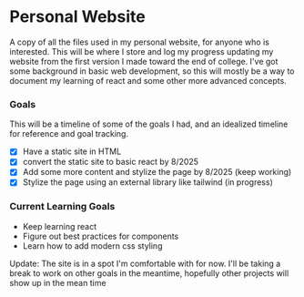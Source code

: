 # Personal Website
A copy of all the files used in my personal website, for anyone who is interested. This will be where I store and log my progress updating my website from the first version I made toward the end of college. I've got some background in basic web development, so this will mostly be a way to document my learning of react and some other more advanced concepts.

### Goals
This will be a timeline of some of the goals I had, and an idealized timeline for reference and goal tracking.
- [X] Have a static site in HTML
- [X] convert the static site to basic react by 8/2025
- [X] Add some more content and stylize the page by 8/2025 (keep working)
- [X] Stylize the page using an external library like tailwind (in progress)

### Current Learning Goals
- Keep learning react
- Figure out best practices for components
- Learn how to add modern css styling

Update: The site is in a spot I'm comfortable with for now. I'll be taking a break to work on other goals in the meantime, hopefully other projects will show up in the mean time
